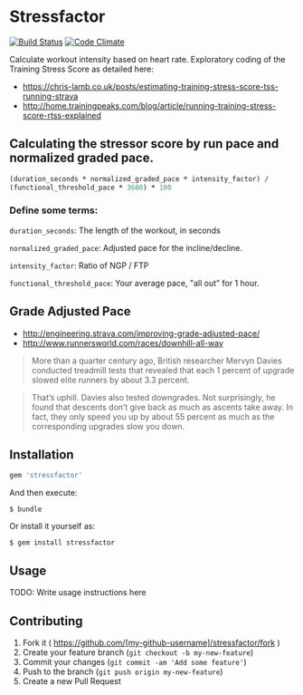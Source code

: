 # Stressfactor

[![Build
Status](https://travis-ci.org/andrewhao/stressfactor.svg)](https://travis-ci.org/andrewhao/stressfactor)
[![Code
Climate](https://codeclimate.com/github/andrewhao/stressfactor/badges/gpa.svg)](https://codeclimate.com/github/andrewhao/stressfactor)


Calculate workout intensity based on heart rate. Exploratory coding of
the Training Stress Score as detailed here:

* https://chris-lamb.co.uk/posts/estimating-training-stress-score-tss-running-strava
* http://home.trainingpeaks.com/blog/article/running-training-stress-score-rtss-explained

## Calculating the stressor score by run pace and normalized graded pace.

```ruby
(duration_seconds * normalized_graded_pace * intensity_factor) /
(functional_threshold_pace * 3600) * 100
```

### Define some terms:

`duration_seconds`: The length of the workout, in seconds

`normalized_graded_pace`: Adjusted pace for the incline/decline.

`intensity_factor`: Ratio of NGP / FTP

`functional_threshold_pace`: Your average pace, "all out" for 1 hour.

## Grade Adjusted Pace

* http://engineering.strava.com/improving-grade-adjusted-pace/
* http://www.runnersworld.com/races/downhill-all-way

> More than a quarter century ago, British researcher Mervyn Davies
> conducted treadmill tests that revealed that each 1 percent of upgrade
> slowed elite runners by about 3.3 percent.

> That’s uphill. Davies also tested downgrades. Not surprisingly, he
> found that descents don’t give back as much as ascents take away. In
> fact, they only speed you up by about 55 percent as much as the
> corresponding upgrades slow you down.

## Installation

```ruby
gem 'stressfactor'
```

And then execute:

    $ bundle

Or install it yourself as:

    $ gem install stressfactor

## Usage

TODO: Write usage instructions here

## Contributing

1. Fork it ( https://github.com/[my-github-username]/stressfactor/fork )
2. Create your feature branch (`git checkout -b my-new-feature`)
3. Commit your changes (`git commit -am 'Add some feature'`)
4. Push to the branch (`git push origin my-new-feature`)
5. Create a new Pull Request
